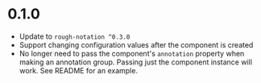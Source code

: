# 0.1.0

- Update to `rough-notation ^0.3.0`
- Support changing configuration values after the component is created
- No longer need to pass the component's `annotation` property when making an annotation group. Passing just the component instance will work. See README for an example.
